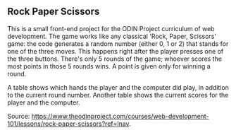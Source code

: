 ## Rock Paper Scissors

This is a small front-end project for the ODIN Project curriculum of web development.
The game works like any classical 'Rock, Paper, Scissors' game: the code generates a random number (either 0, 1 or 2) that stands for one of the three moves. This happens right after the player presses one of the three buttons. There's only 5 rounds of the game; whoever scores the most points in those 5 rounds wins. A point is given only for winning a round.

A table shows which hands the player and the computer did play, in addition to the current round number. Another table shows the current scores for the player and the computer.


Source: https://www.theodinproject.com/courses/web-development-101/lessons/rock-paper-scissors?ref=lnav.
